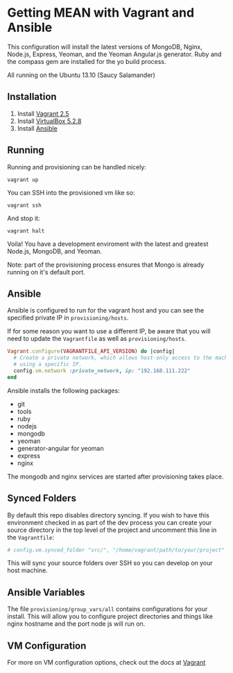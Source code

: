 Getting MEAN with Vagrant and Ansible
=====================================

This configuration will install the latest versions of MongoDB, Nginx, Node.js, Express, Yeoman, and the Yeoman Angular.js generator. Ruby and the compass gem are installed for the yo build process.

All running on the Ubuntu 13.10 (Saucy Salamander)

Installation
------------
1. Install [Vagrant 2.5](http://downloads.vagrantup.com/)
2. Install [VirtualBox 5.2.8](https://www.virtualbox.org/wiki/Downloads)
3. Install [Ansible](http://www.ansibleworks.com/docs/intro_installation.html)

Running
-------
Running and provisioning can be handled nicely:

```
vagrant up
```

You can SSH into the provisioned vm like so:

```
vagrant ssh
```

And stop it:

```
vagrant halt
```

Voila! You have a development enviroment with the latest and greatest Node.js, MongoDB, and Yeoman.

Note: part of the provisioning process ensures that Mongo is already running on it's default port.

Ansible
-------
Ansible is configured to run for the vagrant host and you can see the specified private IP in `provisioning/hosts`.

If for some reason you want to use a different IP, be aware that you will need to update the `Vagrantfile` as well as `provisioning/hosts`.

```ruby
Vagrant.configure(VAGRANTFILE_API_VERSION) do |config|
  # Create a private network, which allows host-only access to the machine
  # using a specific IP.
  config.vm.network :private_network, ip: "192.168.111.222"
end
```

Ansible installs the following packages:
* git
* tools
* ruby
* nodejs
* mongodb
* yeoman
* generator-angular for yeoman
* express
* nginx

The mongodb and nginx services are started after provisioning takes place.

Synced Folders
--------------
By default this repo disables directory syncing. If you wish to have this environment checked in as part of the dev process you can create your source directory in the top level of the project and uncomment this line in the `Vagrantfile`:

```ruby
# config.vm.synced_folder "src/", "/home/vagrant/path/to/your/project"
```

This will sync your source folders over SSH so you can develop on your host machine.

Ansible Variables
-----------------
The file `provisioning/group_vars/all` contains configurations for your install. This will allow you to configure project directories and things like nginx hostname and the port node js will run on.

VM Configuration
----------------
For more on VM configuration options, check out the docs at [Vagrant](http://docs.vagrantup.com/v2/virtualbox/configuration.html)
